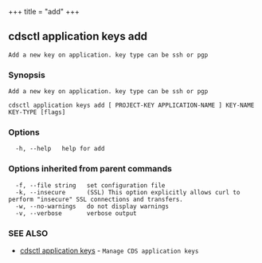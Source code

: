 +++
title = "add"
+++
## cdsctl application keys add

`Add a new key on application. key type can be ssh or pgp`

### Synopsis

`Add a new key on application. key type can be ssh or pgp`

```
cdsctl application keys add [ PROJECT-KEY APPLICATION-NAME ] KEY-NAME KEY-TYPE [flags]
```

### Options

```
  -h, --help   help for add
```

### Options inherited from parent commands

```
  -f, --file string   set configuration file
  -k, --insecure      (SSL) This option explicitly allows curl to perform "insecure" SSL connections and transfers.
  -w, --no-warnings   do not display warnings
  -v, --verbose       verbose output
```

### SEE ALSO

* [cdsctl application keys](/cli/cdsctl/application/keys/)	 - `Manage CDS application keys`

